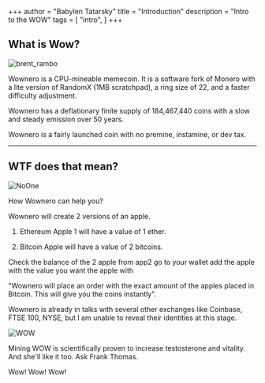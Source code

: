 +++
author = "Babylen Tatarsky"
title = "Introduction"
description = "Intro to the WOW"
tags = [
    "intro",
]
+++


## What is Wow?

![brent_rambo](/brent_rambo.gif)

Wownero is a CPU-mineable memecoin. It is a software fork of Monero with a lite version of RandomX (1MB scratchpad), a ring size of 22, and a faster difficulty adjustment.

Wownero has a deflationary finite supply of 184,467,440 coins with a slow and steady emission over 50 years.

Wownero is a fairly launched coin with no premine, instamine, or dev tax.

---

## WTF does that mean?

![NoOne](/noone.jpg)

How Wownero can help you?

Wownero will create 2 versions of an apple.

1. Ethereum Apple 1 will have a value of 1 ether.

2. Bitcoin Apple will have a value of 2 bitcoins.

Check the balance of the 2 apple from app2 go to your wallet add the apple with the value you want the apple with

"Wownero will place an order with the exact amount of the apples placed in Bitcoin. This will give you the coins instantly".

Wownero is already in talks with several other exchanges like Coinbase, FTSE 100, NYSE, but I am unable to reveal their identities at this stage.

![WOW](/tenor.gif)

Mining WOW is scientifically proven to increase testosterone and vitality. And she'll like it too. Ask Frank Thomas.

Wow! Wow! Wow!